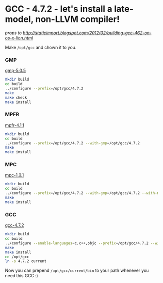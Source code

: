 # GCC - 4.7.2 - let's install a late-model, non-LLVM compiler!

_props to http://staticimport.blogspot.com/2012/02/building-gcc-462-on-os-x-lion.html_

Make `/opt/gcc` and chown it to you.

### GMP

[gmp-5.0.5](ftp://ftp.gmplib.org/pub/gmp-5.0.5/gmp-5.0.5.tar.xz)

```bash
mkdir build
cd build
../configure --prefix=/opt/gcc/4.7.2
make
make check
make install
```

### MPFR

[mpfr-4.1.1](http://www.mpfr.org/mpfr-current/mpfr-3.1.1.tar.xz)

```bash
mkdir build
cd build
../configure --prefix=/opt/gcc/4.7.2 --with-gmp=/opt/gcc/4.7.2
make
make install
```

### MPC

[mpc-1.0.1](http://www.multiprecision.org/mpc/download/mpc-1.0.1.tar.gz)

```bash
mkdir build
cd build
../configure --prefix=/opt/gcc/4.7.2 --with-gmp=/opt/gcc/4.7.2 --with-mpfr=/opt/gcc/4.7.2
make
make install
```

### GCC

[gcc-4.7.2](http://www.netgull.com/gcc/releases/gcc-4.7.2/gcc-4.7.2.tar.bz2)

```bash
mkdir build
cd build
../configure --enable-languages=c,c++,objc --prefix=/opt/gcc/4.7.2 --with-gmp=/opt/gcc/4.7.2 --with-mpfr=/opt/gcc/4.7.2 --with-mpc=/opt/gcc/4.7.2
make
make install
cd /opt/gcc
ln -s 4.7.2 current
```

Now you can prepend `/opt/gcc/current/bin` to your path whenever you need this GCC :)
